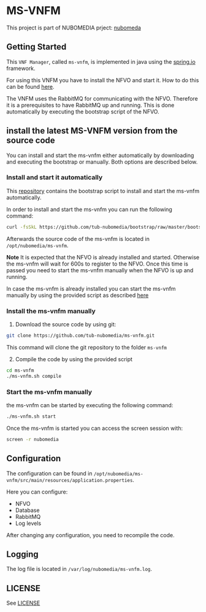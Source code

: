 # MS-VNFM
<!--
[![Build Status](https://travis-ci.org/openbaton/NFVO.svg?branch=master)](https://travis-ci.org/openbaton/NFVO)
[![Join the chat at https://gitter.im/openbaton/NFVO](https://badges.gitter.im/Join%20Chat.svg)](https://gitter.im/openbaton/NFVO?utm_source=badge&utm_medium=badge&utm_campaign=pr-badge&utm_content=badge)
-->

This project is part of NUBOMEDIA prject: [nubomeda](https://www.nubomedia.eu "NUBOMEDIA")

## Getting Started

This `VNF Manager`, called `ms-vnfm`, is implemented in java using the [spring.io] framework.

For using this VNFM you have to install the NFVO and start it. How to do this can be found [here][nfvo install].

The VNFM uses the RabbitMQ for communicating with the NFVO. Therefore it is a prerequisites to have RabbitMQ up and running.
This is done automatically by executing the bootstrap script of the NFVO.

## install the latest MS-VNFM version from the source code

You can install and start the ms-vnfm either automatically by downloading and executing the bootstrap or manually.
Both options are described below.

### Install and start it automatically

This [repository][bootstrap] contains the bootstrap script to install and start the ms-vnfm automatically.

In order to install and start the ms-vnfm you can run the following command:

```bash
curl -fsSkL https://github.com/tub-nubomedia/bootstrap/raw/master/bootstrap | bash
```

Afterwards the source code of the ms-vnfm is located in `/opt/nubomedia/ms-vnfm`.

**Note** It is expected that the NFVO is already installed and started. Otherwise the ms-vnfm will wait for 600s to register to the NFVO. Once this time is passed you need to start the ms-vnfm manually when the NFVO is up and running.

In case the ms-vnfm is already installed you can start the ms-vnfm manually by using the provided script as described [here](#start-the-ms-vnfm-manually)

### Install the ms-vnfm manually

1. Download the source code by using git:

```bash
git clone https://github.com/tub-nubomedia/ms-vnfm.git
```

This command will clone the git repository to the folder `ms-vnfm`

2. Compile the code by using the provided script

```bash
cd ms-vnfm
./ms-vnfm.sh compile
```
### Start the ms-vnfm manually

the ms-vnfm can be started by executing the following command:

```bash
./ms-vnfm.sh start
```

Once the ms-vnfm is started you can access the screen session with:

```bash
screen -r nubomedia
```

## Configuration

The configuration can be found in `/opt/nubomedia/ms-vnfm/src/main/resources/application.properties`.

Here you can configure:
 * NFVO
 * Database
 * RabbitMQ
 * Log levels

After changing any configuration, you need to recompile the code.

## Logging

The log file is located in `/var/log/nubomedia/ms-vnfm.log`.

## LICENSE

See [LICENSE][LICENSE]

[bootstrap]:https://github.com/tub-nubomedia/bootstrap
[nfvo install]:http://openbaton.github.io/documentation/nfvo-installation/
[spring.io]:https://spring.io/
[NFV MANO]:http://www.etsi.org/deliver/etsi_gs/NFV-MAN/001_099/001/01.01.01_60/gs_nfv-man001v010101p.pdf
[LICENSE]:./LICENSE
